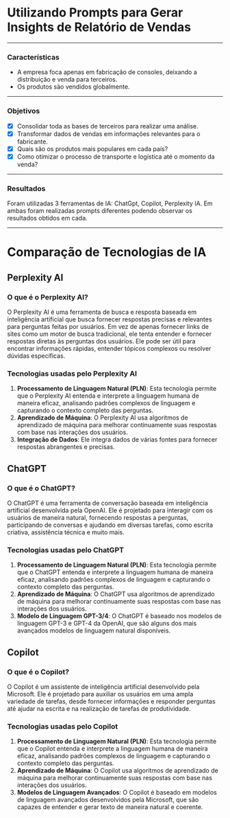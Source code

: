 # Utilizando Prompts para Gerar Insights de Relatório de Vendas

---
### Características

- A empresa foca apenas em fabricação de consoles, deixando a distribuição e venda para terceiros.
- Os produtos são vendidos globalmente.

---
### Objetivos


- [x] Consolidar toda as bases de terceiros para realizar uma análise.
- [x] Transformar dados de vendas em informações relevantes para o fabricante.
- [x] Quais são os produtos mais populares em cada país?
- [x] Como otimizar o processo de transporte e logística até o momento da venda?

---
### Resultados

Foram utilizadas 3 ferramentas de IA: ChatGpt, Copilot, Perplexity IA. Em ambas foram realizadas prompts diferentes podendo observar os resultados obtidos em cada.

---
# Comparação de Tecnologias de IA

## Perplexity AI

### O que é o Perplexity AI?
O Perplexity AI é uma ferramenta de busca e resposta baseada em inteligência artificial que busca fornecer respostas precisas e relevantes para perguntas feitas por usuários. Em vez de apenas fornecer links de sites como um motor de busca tradicional, ele tenta entender e fornecer respostas diretas às perguntas dos usuários. Ele pode ser útil para encontrar informações rápidas, entender tópicos complexos ou resolver dúvidas específicas.

### Tecnologias usadas pelo Perplexity AI
1. **Processamento de Linguagem Natural (PLN)**: Esta tecnologia permite que o Perplexity AI entenda e interprete a linguagem humana de maneira eficaz, analisando padrões complexos de linguagem e capturando o contexto completo das perguntas.
2. **Aprendizado de Máquina**: O Perplexity AI usa algoritmos de aprendizado de máquina para melhorar continuamente suas respostas com base nas interações dos usuários.
3. **Integração de Dados**: Ele integra dados de várias fontes para fornecer respostas abrangentes e precisas.

## ChatGPT

### O que é o ChatGPT?
O ChatGPT é uma ferramenta de conversação baseada em inteligência artificial desenvolvida pela OpenAI. Ele é projetado para interagir com os usuários de maneira natural, fornecendo respostas a perguntas, participando de conversas e ajudando em diversas tarefas, como escrita criativa, assistência técnica e muito mais.

### Tecnologias usadas pelo ChatGPT
1. **Processamento de Linguagem Natural (PLN)**: Esta tecnologia permite que o ChatGPT entenda e interprete a linguagem humana de maneira eficaz, analisando padrões complexos de linguagem e capturando o contexto completo das perguntas.
2. **Aprendizado de Máquina**: O ChatGPT usa algoritmos de aprendizado de máquina para melhorar continuamente suas respostas com base nas interações dos usuários.
3. **Modelo de Linguagem GPT-3/4**: O ChatGPT é baseado nos modelos de linguagem GPT-3 e GPT-4 da OpenAI, que são alguns dos mais avançados modelos de linguagem natural disponíveis.

## Copilot

### O que é o Copilot?
O Copilot é um assistente de inteligência artificial desenvolvido pela Microsoft. Ele é projetado para auxiliar os usuários em uma ampla variedade de tarefas, desde fornecer informações e responder perguntas até ajudar na escrita e na realização de tarefas de produtividade.

### Tecnologias usadas pelo Copilot
1. **Processamento de Linguagem Natural (PLN)**: Esta tecnologia permite que o Copilot entenda e interprete a linguagem humana de maneira eficaz, analisando padrões complexos de linguagem e capturando o contexto completo das perguntas.
2. **Aprendizado de Máquina**: O Copilot usa algoritmos de aprendizado de máquina para melhorar continuamente suas respostas com base nas interações dos usuários.
3. **Modelos de Linguagem Avançados**: O Copilot é baseado em modelos de linguagem avançados desenvolvidos pela Microsoft, que são capazes de entender e gerar texto de maneira natural e coerente.
